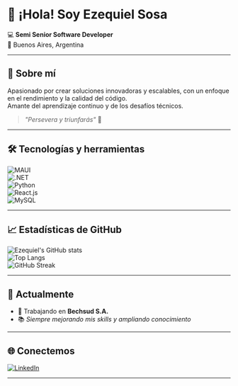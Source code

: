 # 👋 ¡Hola! Soy Ezequiel Sosa  

💻 **Semi Senior Software Developer**  
📍 Buenos Aires, Argentina  

---

## 🚀 Sobre mí  
Apasionado por crear soluciones innovadoras y escalables, con un enfoque en el rendimiento y la calidad del código.  
Amante del aprendizaje continuo y de los desafíos técnicos.  

> *"Persevera y triunfarás"* 💪

---

## 🛠 Tecnologías y herramientas  
![MAUI](https://img.shields.io/badge/-MAUI-512BD4?style=flat&logo=.net&logoColor=white)  
![.NET](https://img.shields.io/badge/-.NET-512BD4?style=flat&logo=dotnet&logoColor=white)  
![Python](https://img.shields.io/badge/-Python-3776AB?style=flat&logo=python&logoColor=white)  
![React.js](https://img.shields.io/badge/-React-61DAFB?style=flat&logo=react&logoColor=black)  
![MySQL](https://img.shields.io/badge/-MySQL-4479A1?style=flat&logo=mysql&logoColor=white)  

---

## 📈 Estadísticas de GitHub  
![Ezequiel's GitHub stats](https://github-readme-stats.vercel.app/api?username=EzequielSosa&show_icons=true&theme=radical)  
![Top Langs](https://github-readme-stats.vercel.app/api/top-langs/?username=EzequielSosa&layout=compact&theme=radical)  
![GitHub Streak](https://streak-stats.demolab.com?user=EzequielSosa&theme=radical&hide_border=false)  

---

## 📌 Actualmente  
- 💼 Trabajando en **Bechsud S.A.**
- 📚 *Siempre mejorando mis skills y ampliando conocimiento*

---

## 🌐 Conectemos  
[![LinkedIn](https://img.shields.io/badge/LinkedIn-Ezequiel%20Sosa-blue?style=flat&logo=linkedin)](https://www.linkedin.com/in/ezequiel-sosa-b91862153/)  

---
